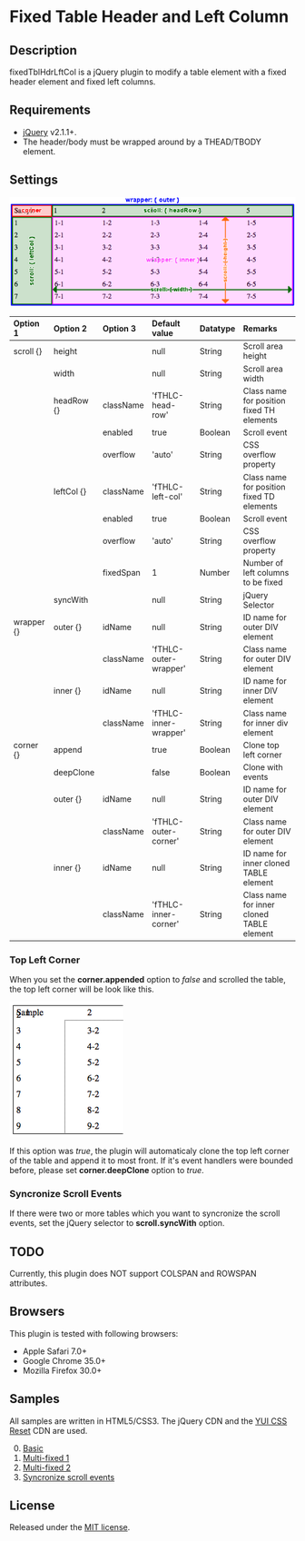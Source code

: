 # Fixed Table Header and Left Column

## Description

fixedTblHdrLftCol is a jQuery plugin to modify a table element with a fixed header element and fixed left columns.

## Requirements

* [jQuery](http://jquery.com/) v2.1.1+.
* The header/body must be wrapped around by a THEAD/TBODY element.

## Settings

![sample1](samples/sample1.png)

Option 1  |Option 2  |Option 3 |Default value        |Datatype|Remarks
:---------|:---------|:--------|:--------------------|:-------|:------
scroll {} |height    |         |null                 |String  |Scroll area height
          |width     |         |null                 |String  |Scroll area width
          |headRow {}|className|'fTHLC-head-row'     |String  |Class name for position fixed TH elements
          |          |enabled  |true                 |Boolean |Scroll event
          |          |overflow |'auto'               |String  |CSS overflow property
          |leftCol {}|className|'fTHLC-left-col'     |String  |Class name for position fixed TD elements
          |          |enabled  |true                 |Boolean |Scroll event
          |          |overflow |'auto'               |String  |CSS overflow property
          |          |fixedSpan|1                    |Number  |Number of left columns to be fixed
          |syncWith  |         |null                 |String  |jQuery Selector
wrapper {}|outer {}  |idName   |null                 |String  |ID name for outer DIV element
          |          |className|'fTHLC-outer-wrapper'|String  |Class name for outer DIV element
          |inner {}  |idName   |null                 |String  |ID name for inner DIV element
          |          |className|'fTHLC-inner-wrapper'|String  |Class name for inner div element
corner {} |append    |         |true                 |Boolean |Clone top left corner
          |deepClone |         |false                |Boolean |Clone with events
          |outer {}  |idName   |null                 |String  |ID name for outer DIV element
          |          |className|'fTHLC-outer-corner' |String  |Class name for outer DIV element
          |inner {}  |idName   |null                 |String  |ID name for inner cloned TABLE element
          |          |className|'fTHLC-inner-corner' |String  |Class name for inner cloned TABLE element

### Top Left Corner

When you set the **corner.appended** option to *false* and scrolled the table, the top left corner will be look like this. 

![sample2](samples/sample2.png)

If this option was *true*, the plugin will automaticaly clone the top left corner of the table and append it to most front. If it's event handlers were bounded before, please set **corner.deepClone** option to *true*.

### Syncronize Scroll Events
If there were two or more tables which you want to syncronize the scroll events, set the jQuery selector to **scroll.syncWith** option.

## TODO

Currently, this plugin does NOT support COLSPAN and ROWSPAN attributes.

## Browsers

This plugin is tested with following browsers:

* Apple Safari 7.0+
* Google Chrome 35.0+
* Mozilla Firefox 30.0+ 

## Samples

All samples are written in HTML5/CSS3. The jQuery CDN and the [YUI CSS Reset](http://yuilibrary.com/yui/docs/cssreset/) CDN are used. 

0. [Basic](http://nkmrshn.com/fixedTblHdrLftCol/samples/sample_0_basic.html)
1. [Multi-fixed 1](http://nkmrshn.com/fixedTblHdrLftCol/samples/sample_1_multi.html)
2. [Multi-fixed 2](http://nkmrshn.com/fixedTblHdrLftCol/samples/sample_2_multi.html)
3. [Syncronize scroll events](http://nkmrshn.com/fixedTblHdrLftCol/samples/sample_2_sync.html)

## License

Released under the [MIT license](http://www.opensource.org/licenses/MIT).

